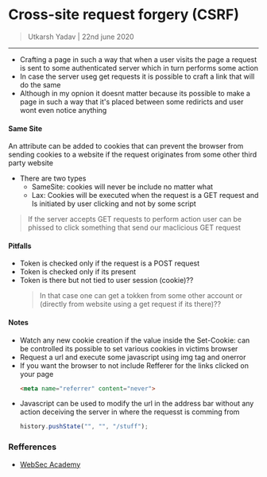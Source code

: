 # Cross-site request forgery (CSRF)
> Utkarsh Yadav | 22nd june 2020
---

* Crafting a page in such a way that when a user visits the page a request is
sent to some authenticated server which in turn performs some action
* In case the server useg get requests it is possible to craft a link that will
do the same
* Although in my opnion it doesnt matter because its possible to make a page
in such a way that it's placed between some rediricts and user wont even notice
anything



#### Same Site
An attribute can be added to cookies that can prevent the browser from sending
cookies to a website if the request originates from some other third party website
* There are two types
    - SameSite: cookies will never be include no matter what
    - Lax: Cookies will be executed when the request is a GET request and Is initiated by user clicking
    and not by some script
> If the server accepts  GET requests to perform action user can be phissed to click something
that send our maclicious GET request

#### Pitfalls
* Token is checked only if the request is a POST request
* Token is checked only if its present
* Token is there but not tied to user session (cookie)??
    > In that case one can get a tokken from some other account or (directly from
    website using a get request if its there)??

#### Notes
* Watch any new cookie creation if the value inside the Set-Cookie: can be controlled
its possible to set various cookies in victims browser
* Request a url and execute some javascript using img tag and onerror
* If you want the browser to not include Refferer for the links clicked on your page
    ```html
    <meta name="referrer" content="never"> 
    ```
* Javascript can be used to modify the url in the address bar without any action
deceiving the server in where the requesst is comming from
    ```js
    history.pushState("", "", "/stuff");
    ```
### Refferences
* [WebSec Academy](https://portswigger.net/web-security/csrf)
